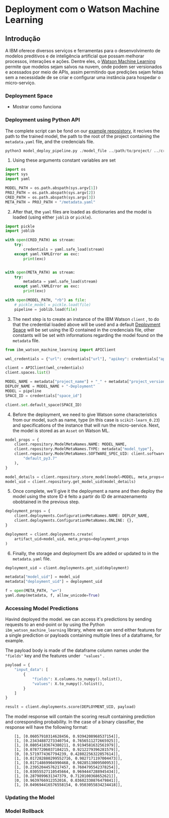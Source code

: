 # Deployment com o Watson Machine Learning

## Introdução

A IBM oferece diversos serviços e ferramentas para o desenvolvimento de modelos preditivos e de inteligência artificial que possam melhorar processos, interações e ações. Dentre eles, o [Watson Machine Learning](https://www.ibm.com/cloud/machine-learning) permite que modelos sejam salvos na nuvem, onde podem ser versionados e acessados por meio de APIs, assim permitindo que predições sejam feitas sem a necessidade de se criar e configurar uma instância para hospedar o micro-serviço. 

### Deployment Space


- Mostrar como funciona 

### Deployment using Python API  

The complete script can be fond on our [example reposistory](https://github.com/MLOPsStudyGroup/dvc-gitactions/blob/master/src/scripts/Pipelines/model_deploy_pipeline.py), it recives the path to the trained model, the path to the root of the project containing the ```metadata.yaml``` file, and the credencials file.

```python
python3 model_deploy_pipeline.py ./model_file ../path/to/project/ ../credentials.yaml
```

1. Using these arguments constant variables are set
```python
import os
import sys
import yaml

MODEL_PATH = os.path.abspath(sys.argv[1])
PROJ_PATH = os.path.abspath(sys.argv[2])
CRED_PATH = os.path.abspath(sys.argv[3])
META_PATH = PROJ_PATH + "/metadata.yaml"
```
2. After that, the ```yaml``` files are loaded as dictionaries and the model is loaded (using either ```joblib``` or ```pickle```).
```python
import pickle
import joblib

with open(CRED_PATH) as stream:
    try:
        credentials = yaml.safe_load(stream)
    except yaml.YAMLError as exc:
        print(exc)


with open(META_PATH) as stream:
    try:
        metadata = yaml.safe_load(stream)
    except yaml.YAMLError as exc:
        print(exc)

with open(MODEL_PATH, "rb") as file:
    # pickle_model = pickle.load(file)
    pipeline = joblib.load(file)
```
3. The next step is to create an instance of the IBM Watson ```client``` , to do that the credential loaded above will be used and a default [Deployment Space](paginaDoDeploySpace) will be set using the ID contained in the credenciais file, other constants will be set with informations regarding the model found on the ```metadata``` file.
```python
from ibm_watson_machine_learning import APIClient

wml_credentials = {"url": credentials["url"], "apikey": credentials["apikey"]}

client = APIClient(wml_credentials)
client.spaces.list()

MODEL_NAME = metadata["project_name"] + "_" + metadata["project_version"]
DEPLOY_NAME = MODEL_NAME + "-Deployment"
MODEL = pipeline
SPACE_ID = credentials["space_id"]

client.set.default_space(SPACE_ID)
```
4. Before the deployment, we need to give Watson some characteristics from our model, such as name, type (in this case is  ```scikit-learn_0.23```) and specifications of the instance that will run the micro-service. Next, the model is stored as an ```Asset``` on Watson ML.
```python
model_props = {
    client.repository.ModelMetaNames.NAME: MODEL_NAME,
    client.repository.ModelMetaNames.TYPE: metadata["model_type"],
    client.repository.ModelMetaNames.SOFTWARE_SPEC_UID: client.software_specifications.get_id_by_name(
        "default_py3.7"
    ),
}

model_details = client.repository.store_model(model=MODEL, meta_props=model_props)
model_uid = client.repository.get_model_uid(model_details)
```
5. Once complete, we'll give it the deployment a name and then deploy the model using the store ID é feito a partir do ID de armazenamento obobtained in the previous step.
```python
deployment_props = {
    client.deployments.ConfigurationMetaNames.NAME: DEPLOY_NAME,
    client.deployments.ConfigurationMetaNames.ONLINE: {},
}

deployment = client.deployments.create(
    artifact_uid=model_uid, meta_props=deployment_props
)
```
6. Finally, the storage and deployment IDs are added or updated to in the ```metadata.yaml``` file.
```python
deployment_uid = client.deployments.get_uid(deployment)

metadata["model_uid"] = model_uid
metadata["deployment_uid"] = deployment_uid

f = open(META_PATH, "w+")
yaml.dump(metadata, f, allow_unicode=True)
```


### Accessing Model Predictions

Havind deployed the model. we can access it's predictions by sending requests to an end-point or by using the Python ```ibm_watson_machine_learning``` library, where we can send either features for a single prediction or payloads containing multiple lines of a dataframe, for example.

The payload body is made of the dataframe column names under the ```"fields"``` key and the features under ``` "values"``` .

```python
payload = {
    "input_data": [
        {
            "fields": X.columns.to_numpy().tolist(),
            "values": X.to_numpy().tolist(),
        }
    ]
}

result = client.deployments.score(DEPLOYMENT_UID, payload)
```
The model response will contain the scoring result containing prediction and coresponding probability. In the case of a binary classifier, the response will have the following format:

        [1, [0.06057910314628456, 0.9394208968537154]],
        [1, [0.23434887273340754, 0.7656511272665925]],
        [1, [0.08054183674380211, 0.9194581632561979]],
        [1, [0.07877206037184215, 0.9212279396281579]],
        [0, [0.5719774367794239, 0.42802256322057614]],
        [1, [0.017282880299552716, 0.9827171197004473]],
        [1, [0.01714869904990468, 0.9828513009500953]],
        [1, [0.23952044576217457, 0.7604795542378254]],
        [1, [0.03055527110545664, 0.9694447288945434]],
        [1, [0.2879899631347379, 0.7120100368652621]],
        [0, [0.9639766912352016, 0.03602330876479841]],
        [1, [0.049694416576558154, 0.9503055834234418]],


### Updating the Model

### Model Rollback
